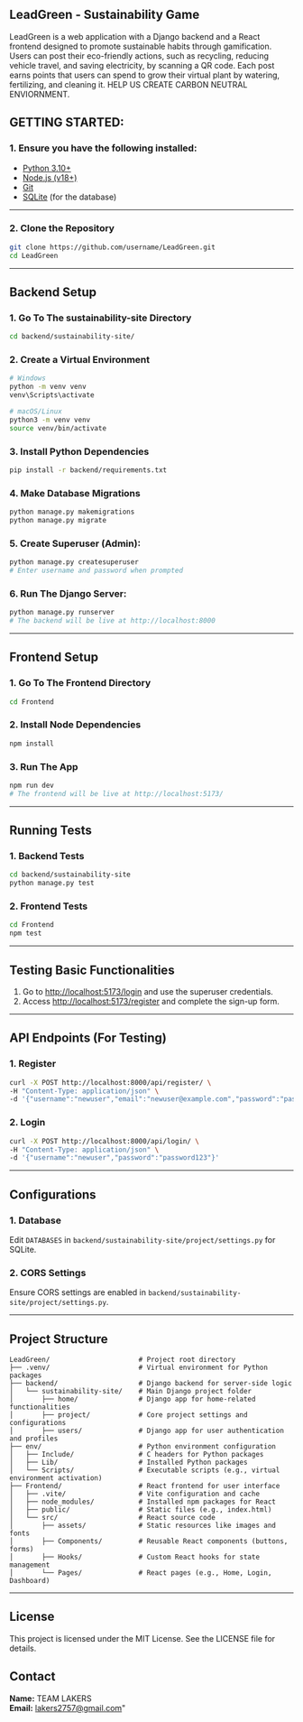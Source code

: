 ## LeadGreen - Sustainability Game

LeadGreen is a web application with a Django backend and a React frontend designed to promote sustainable habits through gamification. Users can post their eco-friendly actions, such as recycling, reducing vehicle travel, and saving electricity, by scanning a QR code. Each post earns points that users can spend to grow their virtual plant by watering, fertilizing, and cleaning it. HELP US CREATE CARBON NEUTRAL ENVIORNMENT.

## GETTING STARTED:

### 1. Ensure you have the following installed:
- [Python 3.10+](https://www.python.org/downloads/)
- [Node.js (v18+)](https://nodejs.org/en)
- [Git](https://git-scm.com/downloads)
- [SQLite](https://www.sqlite.org/download.html) (for the database)

---

### 2. **Clone the Repository**

```bash
git clone https://github.com/username/LeadGreen.git
cd LeadGreen
```

---

## Backend Setup

### 1. Go To The sustainability-site Directory

```bash
cd backend/sustainability-site/
```

### 2. **Create a Virtual Environment**

```bash
# Windows
python -m venv venv
venv\Scripts\activate

# macOS/Linux
python3 -m venv venv
source venv/bin/activate
```

### 3. Install Python Dependencies

```bash
pip install -r backend/requirements.txt
```

### 4. Make Database Migrations

```bash
python manage.py makemigrations
python manage.py migrate
```

### 5. Create Superuser (Admin):

```bash
python manage.py createsuperuser
# Enter username and password when prompted
```

### 6. Run The Django Server:

```bash
python manage.py runserver
# The backend will be live at http://localhost:8000
```

---

## Frontend Setup

### 1. Go To The Frontend Directory

```bash
cd Frontend
```

### 2. Install Node Dependencies

```bash
npm install
```

### 3. Run The App

```bash
npm run dev
# The frontend will be live at http://localhost:5173/
```

---

## Running Tests

### 1. Backend Tests

```bash
cd backend/sustainability-site
python manage.py test
```

### 2. Frontend Tests

```bash
cd Frontend
npm test
```

---

## Testing Basic Functionalities

1. Go to [http://localhost:5173/login](http://localhost:5173/login) and use the superuser credentials.
2. Access [http://localhost:5173/register](http://localhost:5173/register) and complete the sign-up form.

---

## API Endpoints (For Testing)

### 1. Register

```bash
curl -X POST http://localhost:8000/api/register/ \
-H "Content-Type: application/json" \
-d '{"username":"newuser","email":"newuser@example.com","password":"password123"}'
```

### 2. Login

```bash
curl -X POST http://localhost:8000/api/login/ \
-H "Content-Type: application/json" \
-d '{"username":"newuser","password":"password123"}'
```

---

## Configurations

### 1. Database
Edit `DATABASES` in `backend/sustainability-site/project/settings.py` for SQLite.

### 2. CORS Settings
Ensure CORS settings are enabled in `backend/sustainability-site/project/settings.py`.

---

## Project Structure

```
LeadGreen/                      # Project root directory
├── .venv/                      # Virtual environment for Python packages
├── backend/                    # Django backend for server-side logic
│   └── sustainability-site/    # Main Django project folder
│       ├── home/               # Django app for home-related functionalities
│       ├── project/            # Core project settings and configurations
│       ├── users/              # Django app for user authentication and profiles
├── env/                        # Python environment configuration
│   ├── Include/                # C headers for Python packages
│   ├── Lib/                    # Installed Python packages
│   └── Scripts/                # Executable scripts (e.g., virtual environment activation)
├── Frontend/                   # React frontend for user interface
│   ├── .vite/                  # Vite configuration and cache
│   ├── node_modules/           # Installed npm packages for React
│   ├── public/                 # Static files (e.g., index.html)
│   └── src/                    # React source code
│       ├── assets/             # Static resources like images and fonts
│       ├── Components/         # Reusable React components (buttons, forms)
│       ├── Hooks/              # Custom React hooks for state management
│       └── Pages/              # React pages (e.g., Home, Login, Dashboard)
```

---

## License
This project is licensed under the MIT License. See the LICENSE file for details.

## Contact
**Name:** TEAM LAKERS  
**Email:** [lakers2757@gmail.com](mailto:lakers2757@gmail.com)"

